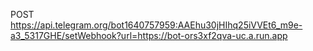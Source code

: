 POST https://api.telegram.org/bot1640757959:AAEhu30jHIhq25iVVEt6_m9e-a3_5317GHE/setWebhook?url=https://bot-ors3xf2qva-uc.a.run.app
